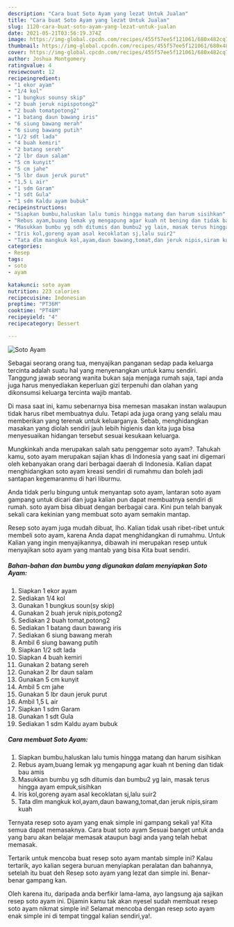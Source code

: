 ```yaml
---
description: "Cara buat Soto Ayam yang lezat Untuk Jualan"
title: "Cara buat Soto Ayam yang lezat Untuk Jualan"
slug: 1120-cara-buat-soto-ayam-yang-lezat-untuk-jualan
date: 2021-05-21T03:56:19.374Z
image: https://img-global.cpcdn.com/recipes/455f57ee5f121061/680x482cq70/soto-ayam-foto-resep-utama.jpg
thumbnail: https://img-global.cpcdn.com/recipes/455f57ee5f121061/680x482cq70/soto-ayam-foto-resep-utama.jpg
cover: https://img-global.cpcdn.com/recipes/455f57ee5f121061/680x482cq70/soto-ayam-foto-resep-utama.jpg
author: Joshua Montgomery
ratingvalue: 4
reviewcount: 12
recipeingredient:
- "1 ekor ayam"
- "1/4 kol"
- "1 bungkus sounsy skip"
- "2 buah jeruk nipispotong2"
- "2 buah tomatpotong2"
- "1 batang daun bawang iris"
- "6 siung bawang merah"
- "6 siung bawang putih"
- "1/2 sdt lada"
- "4 buah kemiri"
- "2 batang sereh"
- "2 lbr daun salam"
- "5 cm kunyit"
- "5 cm jahe"
- "5 lbr daun jeruk purut"
- "1,5 L air"
- "1 sdm Garam"
- "1 sdt Gula"
- "1 sdm Kaldu ayam bubuk"
recipeinstructions:
- "Siapkan bumbu,haluskan lalu tumis hingga matang dan harum sisihkan"
- "Rebus ayam,buang lemak yg mengapung agar kuah nt bening dan tidak bau amis"
- "Masukkan bumbu yg sdh ditumis dan bumbu2 yg lain, masak terus hingga ayam empuk,sisihkan"
- "Iris kol,goreng ayam asal kecoklatan sj,lalu suir2"
- "Tata dlm mangkuk kol,ayam,daun bawang,tomat,dan jeruk nipis,siram kuah"
categories:
- Resep
tags:
- soto
- ayam

katakunci: soto ayam 
nutrition: 223 calories
recipecuisine: Indonesian
preptime: "PT36M"
cooktime: "PT48M"
recipeyield: "4"
recipecategory: Dessert

---
```



![Soto Ayam](https://img-global.cpcdn.com/recipes/455f57ee5f121061/680x482cq70/soto-ayam-foto-resep-utama.jpg)

Sebagai seorang orang tua, menyajikan panganan sedap pada keluarga tercinta adalah suatu hal yang menyenangkan untuk kamu sendiri. Tanggung jawab seorang  wanita bukan saja menjaga rumah saja, tapi anda juga harus menyediakan keperluan gizi terpenuhi dan olahan yang dikonsumsi keluarga tercinta wajib mantab.

Di masa  saat ini, kamu sebenarnya bisa memesan masakan instan walaupun tidak harus ribet membuatnya dulu. Tetapi ada juga orang yang selalu mau memberikan yang terenak untuk keluarganya. Sebab, menghidangkan masakan yang diolah sendiri jauh lebih higienis dan kita juga bisa menyesuaikan hidangan tersebut sesuai kesukaan keluarga. 



Mungkinkah anda merupakan salah satu penggemar soto ayam?. Tahukah kamu, soto ayam merupakan sajian khas di Indonesia yang saat ini digemari oleh kebanyakan orang dari berbagai daerah di Indonesia. Kalian dapat menghidangkan soto ayam kreasi sendiri di rumahmu dan boleh jadi santapan kegemaranmu di hari liburmu.

Anda tidak perlu bingung untuk menyantap soto ayam, lantaran soto ayam gampang untuk dicari dan juga kalian pun dapat membuatnya sendiri di rumah. soto ayam bisa dibuat dengan berbagai cara. Kini pun telah banyak sekali cara kekinian yang membuat soto ayam semakin mantap.

Resep soto ayam juga mudah dibuat, lho. Kalian tidak usah ribet-ribet untuk membeli soto ayam, karena Anda dapat menghidangkan di rumahmu. Untuk Kalian yang ingin menyajikannya, dibawah ini merupakan resep untuk menyajikan soto ayam yang mantab yang bisa Kita buat sendiri.

<!--inarticleads1-->

##### Bahan-bahan dan bumbu yang digunakan dalam menyiapkan Soto Ayam:

1. Siapkan 1 ekor ayam
1. Sediakan 1/4 kol
1. Gunakan 1 bungkus soun(sy skip)
1. Gunakan 2 buah jeruk nipis,potong2
1. Sediakan 2 buah tomat,potong2
1. Sediakan 1 batang daun bawang iris
1. Sediakan 6 siung bawang merah
1. Ambil 6 siung bawang putih
1. Siapkan 1/2 sdt lada
1. Siapkan 4 buah kemiri
1. Gunakan 2 batang sereh
1. Gunakan 2 lbr daun salam
1. Gunakan 5 cm kunyit
1. Ambil 5 cm jahe
1. Gunakan 5 lbr daun jeruk purut
1. Ambil 1,5 L air
1. Siapkan 1 sdm Garam
1. Gunakan 1 sdt Gula
1. Sediakan 1 sdm Kaldu ayam bubuk




<!--inarticleads2-->

##### Cara membuat Soto Ayam:

1. Siapkan bumbu,haluskan lalu tumis hingga matang dan harum sisihkan
1. Rebus ayam,buang lemak yg mengapung agar kuah nt bening dan tidak bau amis
1. Masukkan bumbu yg sdh ditumis dan bumbu2 yg lain, masak terus hingga ayam empuk,sisihkan
1. Iris kol,goreng ayam asal kecoklatan sj,lalu suir2
1. Tata dlm mangkuk kol,ayam,daun bawang,tomat,dan jeruk nipis,siram kuah




Ternyata resep soto ayam yang enak simple ini gampang sekali ya! Kita semua dapat memasaknya. Cara buat soto ayam Sesuai banget untuk anda yang baru akan belajar memasak ataupun bagi anda yang telah hebat memasak.

Tertarik untuk mencoba buat resep soto ayam mantab simple ini? Kalau tertarik, ayo kalian segera buruan menyiapkan peralatan dan bahannya, setelah itu buat deh Resep soto ayam yang lezat dan simple ini. Benar-benar gampang kan. 

Oleh karena itu, daripada anda berfikir lama-lama, ayo langsung aja sajikan resep soto ayam ini. Dijamin kamu tak akan nyesel sudah membuat resep soto ayam nikmat simple ini! Selamat mencoba dengan resep soto ayam enak simple ini di tempat tinggal kalian sendiri,ya!.

